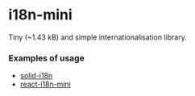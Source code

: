 # i18n-mini

Tiny (~1.43 kB) and simple internationalisation library.

### Examples of usage

- [solid-i18n](https://github.com/SanichKotikov/solid-i18n)
- [react-i18n-mini](https://github.com/SanichKotikov/react-i18n-mini)
